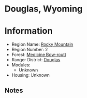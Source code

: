 
Douglas, Wyoming
================
  
# Information  
* Region Name: [Rocky Mountain]()  
* Region Number: 2  
* Forest: [Medicine Bow-routt](http://www.fs.usda.gov/mbr)  
* Ranger District: [Douglas]()  
* Modules:  
  - Unknown  
* Housing: Unknown  
  
## Notes

